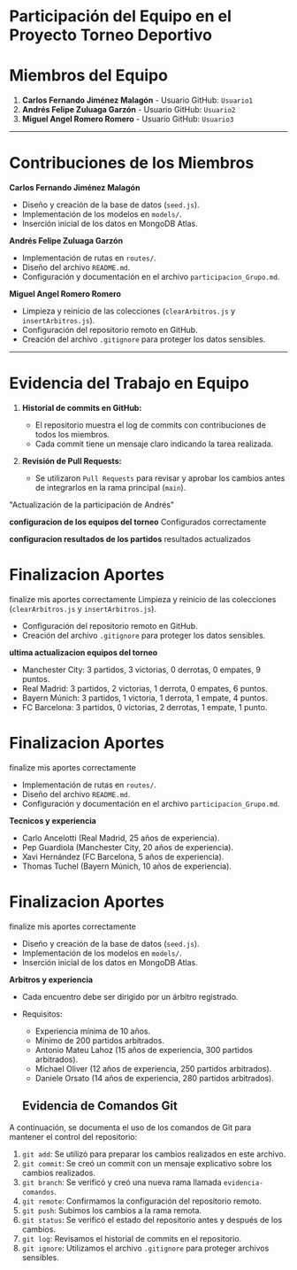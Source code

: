 # Participación del Equipo en el Proyecto Torneo Deportivo

# Miembros del Equipo
1. **Carlos Fernando Jiménez Malagón** - Usuario GitHub: `Usuario1`
2. **Andrés Felipe Zuluaga Garzón** - Usuario GitHub: `Usuario2`
3. **Miguel Angel Romero Romero** - Usuario GitHub: `Usuario3`

---

# Contribuciones de los Miembros

 **Carlos Fernando Jiménez Malagón**
- Diseño y creación de la base de datos (`seed.js`).
- Implementación de los modelos en `models/`.
- Inserción inicial de los datos en MongoDB Atlas.

 **Andrés Felipe Zuluaga Garzón**
- Implementación de rutas en `routes/`.
- Diseño del archivo `README.md`.
- Configuración y documentación en el archivo `participacion_Grupo.md`.

 **Miguel Angel Romero Romero**
- Limpieza y reinicio de las colecciones (`clearArbitros.js` y `insertArbitros.js`).
- Configuración del repositorio remoto en GitHub.
- Creación del archivo `.gitignore` para proteger los datos sensibles.

---

# Evidencia del Trabajo en Equipo
1. **Historial de commits en GitHub:**
   - El repositorio muestra el log de commits con contribuciones de todos los miembros.
   - Cada commit tiene un mensaje claro indicando la tarea realizada.

2. **Revisión de Pull Requests:**
   - Se utilizaron `Pull Requests` para revisar y aprobar los cambios antes de integrarlos en la rama principal (`main`).

"Actualización de la participación de Andrés"

 **configuracion de los equipos del torneo** Configurados correctamente 

 **configuracion resultados de los partidos**  resultados actualizados 
 
 # Finalizacion Aportes
 finalize mis aportes correctamente 
 Limpieza y reinicio de las colecciones (`clearArbitros.js` y `insertArbitros.js`).
- Configuración del repositorio remoto en GitHub.
- Creación del archivo `.gitignore` para proteger los datos sensibles.

**ultima actualizacion equipos del torneo**
   - Manchester City: 3 partidos, 3 victorias, 0 derrotas, 0 empates, 9 puntos.
  - Real Madrid: 3 partidos, 2 victorias, 1 derrota, 0 empates, 6 puntos.
  - Bayern Múnich: 3 partidos, 1 victoria, 1 derrota, 1 empate, 4 puntos.
  - FC Barcelona: 3 partidos, 0 victorias, 2 derrotas, 1 empate, 1 punto.

  # Finalizacion Aportes
 finalize mis aportes correctamente
- Implementación de rutas en `routes/`.
- Diseño del archivo `README.md`.
- Configuración y documentación en el archivo `participacion_Grupo.md`.

**Tecnicos y experiencia**

  - Carlo Ancelotti (Real Madrid, 25 años de experiencia).
  - Pep Guardiola (Manchester City, 20 años de experiencia).
  - Xavi Hernández (FC Barcelona, 5 años de experiencia).
  - Thomas Tuchel (Bayern Múnich, 10 años de experiencia).

 # Finalizacion Aportes
 finalize mis aportes correctamente
- Diseño y creación de la base de datos (`seed.js`).
- Implementación de los modelos en `models/`.
- Inserción inicial de los datos en MongoDB Atlas.

**Arbitros y experiencia**
- Cada encuentro debe ser dirigido por un árbitro registrado.
- Requisitos:
  - Experiencia mínima de 10 años.
  - Mínimo de 200 partidos arbitrados.
  - Antonio Mateu Lahoz (15 años de experiencia, 300 partidos arbitrados).
  - Michael Oliver (12 años de experiencia, 250 partidos arbitrados).
  - Daniele Orsato (14 años de experiencia, 280 partidos arbitrados).
  
  ## Evidencia de Comandos Git

A continuación, se documenta el uso de los comandos de Git para mantener el control del repositorio:

1. `git add`: Se utilizó para preparar los cambios realizados en este archivo.
2. `git commit`: Se creó un commit con un mensaje explicativo sobre los cambios realizados.
3. `git branch`: Se verificó y creó una nueva rama llamada `evidencia-comandos`.
4. `git remote`: Confirmamos la configuración del repositorio remoto.
5. `git push`: Subimos los cambios a la rama remota.
6. `git status`: Se verificó el estado del repositorio antes y después de los cambios.
7. `git log`: Revisamos el historial de commits en el repositorio.
8. `git ignore`: Utilizamos el archivo `.gitignore` para proteger archivos sensibles.


